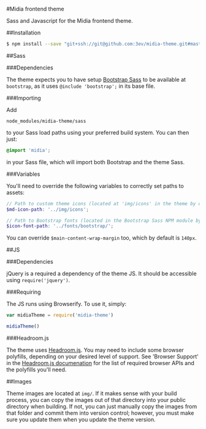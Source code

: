 #Midia frontend theme

Sass and Javascript for the Midia frontend theme.

##Installation

```sh
$ npm install --save "git+ssh://git@github.com:3ev/midia-theme.git#master"
```

##Sass

###Dependencies

The theme expects you to have setup [Bootstrap Sass](https://github.com/twbs/bootstrap-sass)
to be available at `bootstrap`, as it uses `@include 'bootstrap';` in its base
file.

###Importing

Add

```
node_modules/midia-theme/sass
```

to your Sass load paths using your preferred build system. You can then just:

```scss
@import 'midia';
```

in your Sass file, which will import both Bootstrap and the theme Sass.

###Variables

You'll need to override the following variables to correctly set paths to
assets:

```scss
// Path to custom theme icons (located at 'img/icons' in the theme by default)
$md-icon-path: '../img/icons';

// Path to Bootstrap fonts (located in the Bootstrap Sass NPM module by default)
$icon-font-path: '../fonts/bootstrap/';
```

You can override `$main-content-wrap-margin` too, which by default is `140px`.

##JS

###Dependencies

jQuery is a required a dependency of the theme JS. It should be accessible using
`require('jquery')`.

###Requiring

The JS runs using Browserify. To use it, simply:

```js
var midiaTheme = require('midia-theme')

midiaTheme()
```

###Headroom.js

The theme uses [Headroom.js](http://wicky.nillia.ms/headroom.js/). You may
need to include some browser polyfills, depending on your desired level of
support. See 'Browser Support' in the [Headroom.js documenation](http://wicky.nillia.ms/headroom.js/)
for the list of required browser APIs and the polyfills you'll need.

##Images

Theme images are located at `img/`. If it makes sense with your build process,
you can copy the images out of that directory into your public directory when
building. If not, you can just manually copy the images from that folder and
commit them into version control; however, you must make sure you update them
when you update the theme version.
